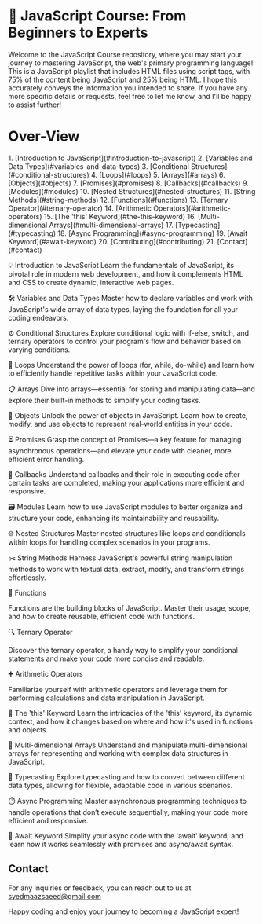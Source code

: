<h1>🚀 JavaScript Course: From Beginners to Experts</h1>

Welcome to the JavaScript Course repository, where you may start your journey to mastering JavaScript, the web's primary programming language!
This is a JavaScript playlist that includes HTML files using script tags, with 75% of the content being JavaScript and 25% being HTML.
I hope this accurately conveys the information you intended to share. If you have any more specific details or requests, feel free to let me know, and I'll be happy to assist further!

<h1>Over-View</h1>
1. [Introduction to JavaScript](#introduction-to-javascript)
2. [Variables and Data Types](#variables-and-data-types)
3. [Conditional Structures](#conditional-structures)
4. [Loops](#loops)
5. [Arrays](#arrays)
6. [Objects](#objects)
7. [Promises](#promises)
8. [Callbacks](#callbacks)
9. [Modules](#modules)
10. [Nested Structures](#nested-structures)
11. [String Methods](#string-methods)
12. [Functions](#functions)
13. [Ternary Operator](#ternary-operator)
14. [Arithmetic Operators](#arithmetic-operators)
15. [The 'this' Keyword](#the-this-keyword)
16. [Multi-dimensional Arrays](#multi-dimensional-arrays)
17. [Typecasting](#typecasting)
18. [Async Programming](#async-programming)
19. [Await Keyword](#await-keyword)
20. [Contributing](#contributing)
21. [Contact](#contact)

💡 Introduction to JavaScript
Learn the fundamentals of JavaScript, its pivotal role in modern web development, and how it complements HTML and CSS to create dynamic, interactive web pages.

🛠️ Variables and Data Types
Master how to declare variables and work with JavaScript's wide array of data types, laying the foundation for all your coding endeavors.

⚙️ Conditional Structures
Explore conditional logic with if-else, switch, and ternary operators to control your program's flow and behavior based on varying conditions.

🔄 Loops
Understand the power of loops (for, while, do-while) and learn how to efficiently handle repetitive tasks within your JavaScript code.

📋 Arrays
Dive into arrays—essential for storing and manipulating data—and explore their built-in methods to simplify your coding tasks.

🔧 Objects
Unlock the power of objects in JavaScript. Learn how to create, modify, and use objects to represent real-world entities in your code.

⏳ Promises
Grasp the concept of Promises—a key feature for managing asynchronous operations—and elevate your code with cleaner, more efficient error handling.

🔗 Callbacks
Understand callbacks and their role in executing code after certain tasks are completed, making your applications more efficient and responsive.

🗃️ Modules
Learn how to use JavaScript modules to better organize and structure your code, enhancing its maintainability and reusability.

🌐 Nested Structures
Master nested structures like loops and conditionals within loops for handling complex scenarios in your programs.

✂️ String Methods
Harness JavaScript's powerful string manipulation methods to work with textual data, extract, modify, and transform strings effortlessly.

🧩 Functions

Functions are the building blocks of JavaScript. Master their usage, scope, and how to create reusable, efficient code with functions.

🔍 Ternary Operator

Discover the ternary operator, a handy way to simplify your conditional statements and make your code more concise and readable.

➕ Arithmetic Operators

Familiarize yourself with arithmetic operators and leverage them for performing calculations and data manipulation in JavaScript.

🔑 The 'this' Keyword
Learn the intricacies of the 'this' keyword, its dynamic context, and how it changes based on where and how it's used in functions and objects.

📐 Multi-dimensional Arrays
Understand and manipulate multi-dimensional arrays for representing and working with complex data structures in JavaScript.

🔄 Typecasting
Explore typecasting and how to convert between different data types, allowing for flexible, adaptable code in various scenarios.

⏱️ Async Programming
Master asynchronous programming techniques to handle operations that don’t execute sequentially, making your code more efficient and responsive.

🚦 Await Keyword
Simplify your async code with the 'await' keyword, and learn how it works seamlessly with promises and async/await syntax.

## Contact
For any inquiries or feedback, you can reach out to us at syedmaazsaeed@gmail.com

Happy coding and enjoy your journey to becoming a JavaScript expert!
